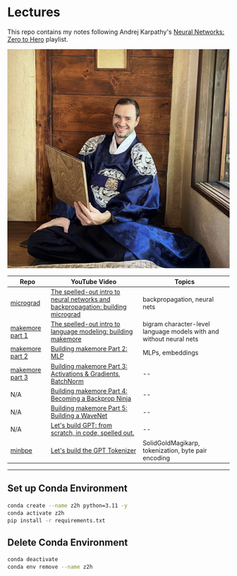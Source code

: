 # Lectures
This repo contains my notes following Andrej Karpathy's [Neural Networks: Zero to Hero](https://youtube.com/playlist?list=PLAqhIrjkxbuWI23v9cThsA9GvCAUhRvKZ) playlist. 



<a href="https://karpathy.ai/"><img src="sensei.jpeg" alt="karpathy" width="600"/></a>



| Repo | YouTube Video | Topics |
| -- | -- | -- |
| [micrograd](micrograd/micrograd_from_scratch.ipynb) | [The spelled-out intro to neural networks and backpropagation: building micrograd](https://www.youtube.com/watch?v=VMj-3S1tku0&list=PLAqhIrjkxbuWI23v9cThsA9GvCAUhRvKZ&index=1) | backpropagation, neural nets |
| [makemore part 1](makemore/part_1_bigrams.ipynb) | [The spelled-out intro to language modeling: building makemore](https://www.youtube.com/watch?v=PaCmpygFfXo&list=PLAqhIrjkxbuWI23v9cThsA9GvCAUhRvKZ&index=2) | bigram character-level language models with and without neural nets|
| [makemore part 2](makemore/part_2_MLP.ipynb)| [Building makemore Part 2: MLP](https://www.youtube.com/watch?v=TCH_1BHY58I&list=PLAqhIrjkxbuWI23v9cThsA9GvCAUhRvKZ&index=3) | MLPs, embeddings |
| [makemore part 3](makemore/part_3_MLPs2.ipynb) | [Building makemore Part 3: Activations & Gradients, BatchNorm](https://www.youtube.com/watch?v=P6sfmUTpUmc&list=PLAqhIrjkxbuWI23v9cThsA9GvCAUhRvKZ&index=4) | -- |
| N/A | [Building makemore Part 4: Becoming a Backprop Ninja](https://www.youtube.com/watch?v=q8SA3rM6ckI&list=PLAqhIrjkxbuWI23v9cThsA9GvCAUhRvKZ&index=5) | -- |
| N/A | [Building makemore Part 5: Building a WaveNet](https://www.youtube.com/watch?v=t3YJ5hKiMQ0&list=PLAqhIrjkxbuWI23v9cThsA9GvCAUhRvKZ&index=6) | -- |
| N/A | [Let's build GPT: from scratch, in code, spelled out.](https://www.youtube.com/watch?v=kCc8FmEb1nY&list=PLAqhIrjkxbuWI23v9cThsA9GvCAUhRvKZ&index=7) | -- |
| [minbpe](minbpe/bpe.ipynb) | [Let's build the GPT Tokenizer](https://www.youtube.com/watch?v=zduSFxRajkE&list=PLAqhIrjkxbuWI23v9cThsA9GvCAUhRvKZ&index=9) | SolidGoldMagikarp, tokenization, byte pair encoding |



---
## Set up Conda Environment

```sh
conda create --name z2h python=3.11 -y
conda activate z2h
pip install -r requirements.txt
```

## Delete Conda Environment

```sh
conda deactivate
conda env remove --name z2h
```
